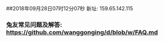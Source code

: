 ##2018年09月28日07时12分07秒 新址: 159.65.142.115
### 兔友常见问题及解答: https://github.com/wanggonging/d/blob/w/FAQ.md
